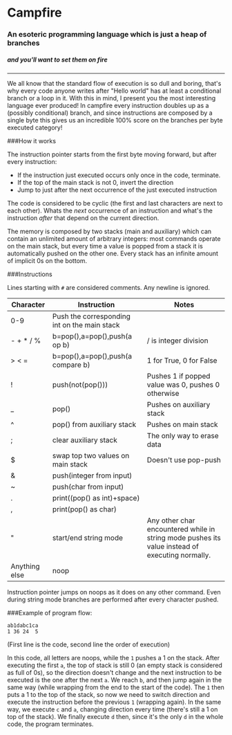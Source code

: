 # Campfire
### An esoteric programming language which is just a heap of branches
##### and you'll want to set them on fire
<hr/>
We all know that the standard flow of execution is so dull and boring, that's why every code anyone writes after "Hello world" has at least a conditional branch or a loop in it. With this in mind, I present you the most interesting language ever produced! In campfire every instruction doubles up as a (possibly conditional) branch, and since instructions are composed by a single byte this gives us an incredible 100% score on the branches per byte executed category!

###How it works

The instruction pointer starts from the first byte moving forward, but after every instruction:

 - If the instruction just executed occurs only once in the code, terminate.
 - If the top of the main stack is not 0, invert the direction
 - Jump to just after the next occurrence of the just executed instruction

The code is considered to be cyclic (the first and last characters are next to each other). Whats the _next_ occurrence of an instruction and what's the instruction _after_ that depend on the current direction.

The memory is composed by two stacks (main and auxiliary) which can contain an unlimited amount of arbitrary integers: most commands operate on the main stack, but every time a value is popped from a stack it is automatically pushed on the other one. Every stack has an infinite amount of implicit 0s on the bottom.

###Instructions

Lines starting with `#` are considered comments. Any newline is ignored.

Character|Instruction|Notes
--------------------|-----------------|----------------
0-9|Push the corresponding int on the main stack
\- + \* / % |b=pop(),a=pop(),push(a op b)| / is integer division
> < = |b=pop(),a=pop(),push(a compare b)| 1 for True, 0 for False
!|push(not(pop()))| Pushes 1 if popped value was 0, pushes 0 otherwise
\_|pop()| Pushes on auxiliary stack
^|pop() from auxiliary stack| Pushes on main stack
;|clear auxiliary stack| The only way to erase data
$|swap top two values on main stack| Doesn't use pop-push
&|push(integer from input)|
~|push(char from input)|
.|print((pop() as int)+space)|
,|print(pop() as char)|
"|start/end string mode| Any other char encountered while in string mode pushes its value instead of executing normally.
Anything else|noop|

Instruction pointer jumps on noops as it does on any other command. Even during string mode branches are performed after every character pushed.

###Example of program flow:

    ab1dabc1ca
    1 36 24  5
(First line is the code, second line the order of execution)

In this code, all letters are noops, while the `1` pushes a 1 on the stack. After executing the first `a`, the top of stack is still 0 (an empty stack is considered as full of 0s), so the direction doesn't change and the next instruction to be executed is the one after the next `a`. We reach `b`, and then jump again in the same way (while wrapping from the end to the start of the code). The `1` then puts a 1 to the top of the stack, so now we need to switch direction and execute the instruction before the previous `1` (wrapping again). In the same way, we execute `c` and `a`, changing direction every time (there's still a 1 on top of the stack). We finally execute `d` then, since it's the only `d` in the whole code, the program terminates.
